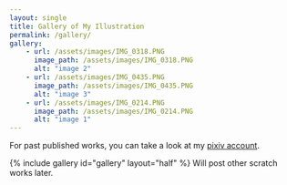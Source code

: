 ```yaml
---
layout: single
title: Gallery of My Illustration
permalink: /gallery/
gallery:
    - url: /assets/images/IMG_0318.PNG
      image_path: /assets/images/IMG_0318.PNG
      alt: "image 2"
    - url: /assets/images/IMG_0435.PNG
      image_path: /assets/images/IMG_0435.PNG
      alt: "image 3"
    - url: /assets/images/IMG_0214.PNG
      image_path: /assets/images/IMG_0214.PNG
      alt: "image 1"
---
```


For past published works, you can take a look at my [pixiv account](https://www.pixiv.net/users/34867210).

{% include gallery id="gallery" layout="half" %}
Will post other scratch works later.